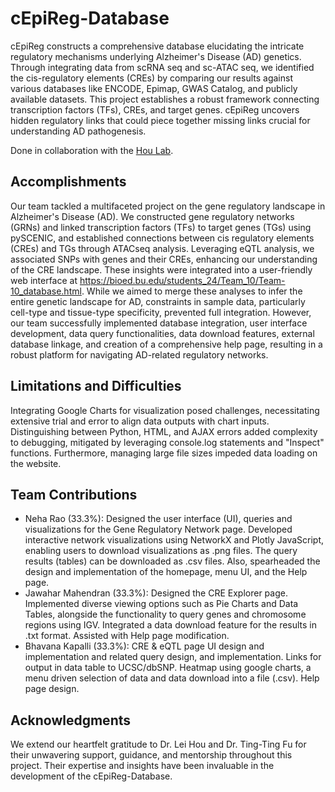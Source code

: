 # cEpiReg-Database

cEpiReg constructs a comprehensive database elucidating the intricate regulatory mechanisms underlying Alzheimer's Disease (AD) genetics. Through integrating data from scRNA seq and sc-ATAC seq, we identified the cis-regulatory elements (CREs) by comparing our results against various databases like ENCODE, Epimap, GWAS Catalog, and publicly available datasets. This project establishes a robust framework connecting transcription factors (TFs), CREs, and target genes. cEpiReg uncovers hidden regulatory links that could piece together missing links crucial for understanding AD pathogenesis.

Done in collaboration with the [Hou Lab](https://hougroup.xyz/). 

## Accomplishments
Our team tackled a multifaceted project on the gene regulatory landscape in Alzheimer's Disease (AD). We constructed gene regulatory networks (GRNs) and linked transcription factors (TFs) to target genes
(TGs) using pySCENIC, and established connections between cis regulatory elements (CREs) and TGs through ATACseq analysis. Leveraging eQTL analysis, we associated SNPs with genes and their CREs, enhancing our understanding of the CRE landscape. These insights were integrated into a user-friendly web interface at https://bioed.bu.edu/students_24/Team_10/Team-10_database.html. While we aimed to merge these analyses to infer the entire genetic landscape for AD, constraints in sample data, particularly cell-type and tissue-type specificity, prevented full integration. However, our team successfully implemented database integration, user interface development, data query functionalities, data download features, external database linkage, and creation of a comprehensive help page, resulting in a robust platform for navigating AD-related regulatory networks.

## Limitations and Difficulties
Integrating Google Charts for visualization posed challenges, necessitating extensive trial and error to align data outputs with chart inputs. Distinguishing between Python, HTML, and AJAX errors added complexity to debugging, mitigated by leveraging console.log statements and "Inspect" functions. Furthermore, managing large file sizes impeded data loading on the website.

## Team Contributions
- Neha Rao (33.3%): Designed the user interface (UI), queries and visualizations for the Gene Regulatory Network page. Developed interactive network visualizations using NetworkX and Plotly JavaScript, enabling users to download visualizations as .png files. The query results (tables) can be downloaded as .csv files. Also, spearheaded the design and implementation of the homepage, menu UI, and the Help page.
- Jawahar Mahendran (33.3%): Designed the CRE Explorer page. Implemented diverse viewing options such as Pie Charts and Data Tables, alongside the functionality to query genes and chromosome regions using IGV. Integrated a data download feature for the results in .txt format. Assisted with Help page modification.
- Bhavana Kapalli (33.3%): CRE & eQTL page UI design and implementation and related query design, and implementation. Links for output in data table to UCSC/dbSNP. Heatmap using google charts, a menu driven selection of data and data download into a file (.csv). Help page design.

## Acknowledgments
We extend our heartfelt gratitude to Dr. Lei Hou and Dr. Ting-Ting Fu for their unwavering support, guidance, and mentorship throughout this project. Their expertise and insights have been invaluable in the development of the cEpiReg-Database.
